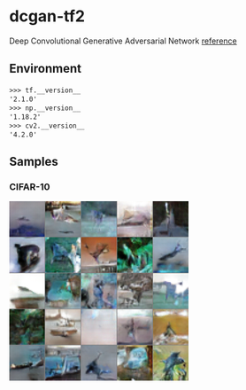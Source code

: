 # dcgan-tf2

Deep Convolutional Generative Adversarial Network [reference](https://arxiv.org/abs/1511.06434)

## Environment
```
>>> tf.__version__
'2.1.0'
>>> np.__version__
'1.18.2'
>>> cv2.__version__
'4.2.0'
```

## Samples
### CIFAR-10
![images generated rondomly after 130 epoch training](https://github.com/w-shimaya/dcgan-tf2/blob/master/sample/cifar10_images/epoch130.png)
